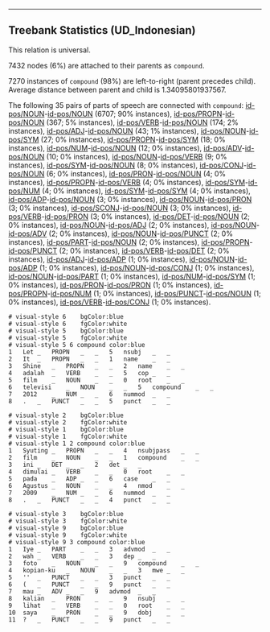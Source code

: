 

--------------------------------------------------------------------------------

## Treebank Statistics (UD_Indonesian)

This relation is universal.

7432 nodes (6%) are attached to their parents as `compound`.

7270 instances of `compound` (98%) are left-to-right (parent precedes child).
Average distance between parent and child is 1.34095801937567.

The following 35 pairs of parts of speech are connected with `compound`: [id-pos/NOUN]()-[id-pos/NOUN]() (6707; 90% instances), [id-pos/PROPN]()-[id-pos/NOUN]() (367; 5% instances), [id-pos/VERB]()-[id-pos/NOUN]() (174; 2% instances), [id-pos/ADJ]()-[id-pos/NOUN]() (43; 1% instances), [id-pos/NOUN]()-[id-pos/SYM]() (27; 0% instances), [id-pos/PROPN]()-[id-pos/SYM]() (18; 0% instances), [id-pos/NUM]()-[id-pos/NOUN]() (12; 0% instances), [id-pos/ADV]()-[id-pos/NOUN]() (10; 0% instances), [id-pos/NOUN]()-[id-pos/VERB]() (9; 0% instances), [id-pos/SYM]()-[id-pos/NOUN]() (8; 0% instances), [id-pos/CONJ]()-[id-pos/NOUN]() (6; 0% instances), [id-pos/PRON]()-[id-pos/NOUN]() (4; 0% instances), [id-pos/PROPN]()-[id-pos/VERB]() (4; 0% instances), [id-pos/SYM]()-[id-pos/NUM]() (4; 0% instances), [id-pos/SYM]()-[id-pos/SYM]() (4; 0% instances), [id-pos/ADP]()-[id-pos/NOUN]() (3; 0% instances), [id-pos/NOUN]()-[id-pos/PRON]() (3; 0% instances), [id-pos/SCONJ]()-[id-pos/NOUN]() (3; 0% instances), [id-pos/VERB]()-[id-pos/PRON]() (3; 0% instances), [id-pos/DET]()-[id-pos/NOUN]() (2; 0% instances), [id-pos/NOUN]()-[id-pos/ADJ]() (2; 0% instances), [id-pos/NOUN]()-[id-pos/ADV]() (2; 0% instances), [id-pos/NOUN]()-[id-pos/PUNCT]() (2; 0% instances), [id-pos/PART]()-[id-pos/NOUN]() (2; 0% instances), [id-pos/PROPN]()-[id-pos/PUNCT]() (2; 0% instances), [id-pos/VERB]()-[id-pos/DET]() (2; 0% instances), [id-pos/ADJ]()-[id-pos/ADP]() (1; 0% instances), [id-pos/NOUN]()-[id-pos/ADP]() (1; 0% instances), [id-pos/NOUN]()-[id-pos/CONJ]() (1; 0% instances), [id-pos/NOUN]()-[id-pos/PART]() (1; 0% instances), [id-pos/NUM]()-[id-pos/SYM]() (1; 0% instances), [id-pos/PRON]()-[id-pos/PRON]() (1; 0% instances), [id-pos/PROPN]()-[id-pos/NUM]() (1; 0% instances), [id-pos/PUNCT]()-[id-pos/NOUN]() (1; 0% instances), [id-pos/VERB]()-[id-pos/CONJ]() (1; 0% instances).


~~~ conllu
# visual-style 6	bgColor:blue
# visual-style 6	fgColor:white
# visual-style 5	bgColor:blue
# visual-style 5	fgColor:white
# visual-style 5 6 compound	color:blue
1	Let	_	PROPN	_	_	5	nsubj	_	_
2	It	_	PROPN	_	_	1	name	_	_
3	Shine	_	PROPN	_	_	2	name	_	_
4	adalah	_	VERB	_	_	5	cop	_	_
5	film	_	NOUN	_	_	0	root	_	_
6	televisi	_	NOUN	_	_	5	compound	_	_
7	2012	_	NUM	_	_	6	nummod	_	_
8	.	_	PUNCT	_	_	5	punct	_	_

~~~


~~~ conllu
# visual-style 2	bgColor:blue
# visual-style 2	fgColor:white
# visual-style 1	bgColor:blue
# visual-style 1	fgColor:white
# visual-style 1 2 compound	color:blue
1	Syuting	_	PROPN	_	_	4	nsubjpass	_	_
2	film	_	NOUN	_	_	1	compound	_	_
3	ini	_	DET	_	_	2	det	_	_
4	dimulai	_	VERB	_	_	0	root	_	_
5	pada	_	ADP	_	_	6	case	_	_
6	Agustus	_	NOUN	_	_	4	nmod	_	_
7	2009	_	NUM	_	_	6	nummod	_	_
8	.	_	PUNCT	_	_	4	punct	_	_

~~~


~~~ conllu
# visual-style 3	bgColor:blue
# visual-style 3	fgColor:white
# visual-style 9	bgColor:blue
# visual-style 9	fgColor:white
# visual-style 9 3 compound	color:blue
1	Iye	_	PART	_	_	3	advmod	_	_
2	wah	_	VERB	_	_	3	dep	_	_
3	foto	_	NOUN	_	_	9	compound	_	_
4	kopian-ku	_	NOUN	_	_	3	mwe	_	_
5	''	_	PUNCT	_	_	3	punct	_	_
6	(	_	PUNCT	_	_	9	punct	_	_
7	mau	_	ADV	_	_	9	advmod	_	_
8	kalian	_	PRON	_	_	9	nsubj	_	_
9	lihat	_	VERB	_	_	0	root	_	_
10	saya	_	PRON	_	_	9	dobj	_	_
11	?	_	PUNCT	_	_	9	punct	_	_

~~~


